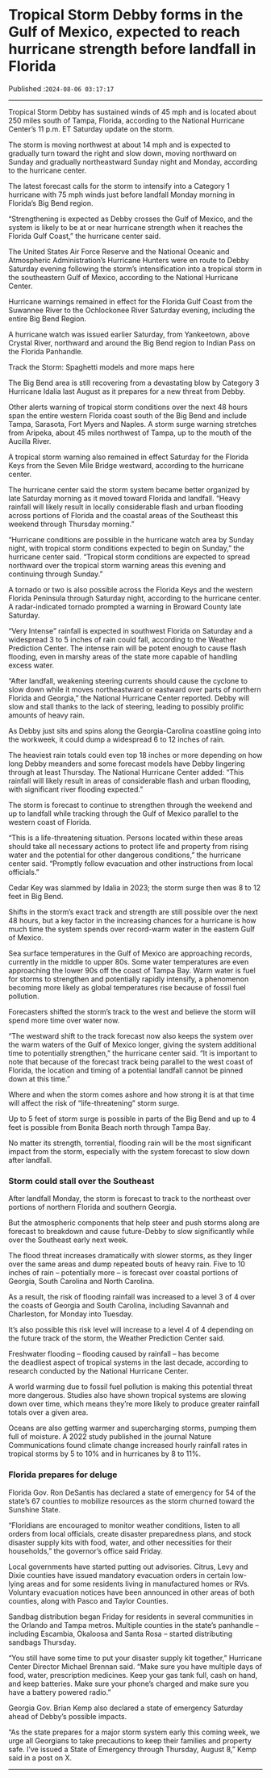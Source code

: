 # Tropical Storm Debby forms in the Gulf of Mexico, expected to reach hurricane strength before landfall in Florida

Published :`2024-08-06 03:17:17`

---

Tropical Storm Debby has sustained winds of 45 mph and is located about 250 miles south of Tampa, Florida, according to the National Hurricane Center’s 11 p.m. ET Saturday update on the storm.

The storm is moving northwest at about 14 mph and is expected to gradually turn toward the right and slow down, moving northward on Sunday and gradually northeastward Sunday night and Monday, according to the hurricane center.

The latest forecast calls for the storm to intensify into a Category 1 hurricane with 75 mph winds just before landfall Monday morning in Florida’s Big Bend region.

“Strengthening is expected as Debby crosses the Gulf of Mexico, and the system is likely to be at or near hurricane strength when it reaches the Florida Gulf Coast,” the hurricane center said.

The United States Air Force Reserve and the National Oceanic and Atmospheric Administration’s Hurricane Hunters were en route to Debby Saturday evening following the storm’s intensification into a tropical storm in the southeastern Gulf of Mexico, according to the National Hurricane Center.

Hurricane warnings remained in effect for the Florida Gulf Coast from the Suwannee River to the Ochlockonee River Saturday evening, including the entire Big Bend Region.

A hurricane watch was issued earlier Saturday, from Yankeetown, above Crystal River, northward and around the Big Bend region to Indian Pass on the Florida Panhandle.

Track the Storm: Spaghetti models and more maps here

The Big Bend area is still recovering from a devastating blow by Category 3 Hurricane Idalia last August as it prepares for a new threat from Debby.

Other alerts warning of tropical storm conditions over the next 48 hours span the entire western Florida coast south of the Big Bend and include Tampa, Sarasota, Fort Myers and Naples. A storm surge warning stretches from Aripeka, about 45 miles northwest of Tampa, up to the mouth of the Aucilla River.

A tropical storm warning also remained in effect Saturday for the Florida Keys from the Seven Mile Bridge westward, according to the hurricane center.

The hurricane center said the storm system became better organized by late Saturday morning as it moved toward Florida and landfall. “Heavy rainfall will likely result in locally considerable flash and urban flooding across portions of Florida and the coastal areas of the Southeast this weekend through Thursday morning.”

“Hurricane conditions are possible in the hurricane watch area by Sunday night, with tropical storm conditions expected to begin on Sunday,” the hurricane center said. “Tropical storm conditions are expected to spread northward over the tropical storm warning areas this evening and continuing through Sunday.”

A tornado or two is also possible across the Florida Keys and the western Florida Peninsula through Saturday night, according to the hurricane center. A radar-indicated tornado prompted a warning in Broward County late Saturday.

“Very Intense” rainfall is expected in southwest Florida on Saturday and a widespread 3 to 5 inches of rain could fall, according to the Weather Prediction Center. The intense rain will be potent enough to cause flash flooding, even in marshy areas of the state more capable of handling excess water.

“After landfall, weakening steering currents should cause the cyclone to slow down while it moves northeastward or eastward over parts of northern Florida and Georgia,” the National Hurricane Center reported. Debby will slow and stall thanks to the lack of steering, leading to possibly prolific amounts of heavy rain.

As Debby just sits and spins along the Georgia-Carolina coastline going into the workweek, it could dump a widespread 6 to 12 inches of rain.

The heaviest rain totals could even top 18 inches or more depending on how long Debby meanders and some forecast models have Debby lingering through at least Thursday. The National Hurricane Center added: “This rainfall will likely result in areas of considerable flash and urban flooding, with significant river flooding expected.”

The storm is forecast to continue to strengthen through the weekend and up to landfall while tracking through the Gulf of Mexico parallel to the western coast of Florida.

“This is a life-threatening situation. Persons located within these areas should take all necessary actions to protect life and property from rising water and the potential for other dangerous conditions,” the hurricane center said. “Promptly follow evacuation and other instructions from local officials.”

Cedar Key was slammed by Idalia in 2023; the storm surge then was 8 to 12 feet in Big Bend.

Shifts in the storm’s exact track and strength are still possible over the next 48 hours, but a key factor in the increasing chances for a hurricane is how much time the system spends over record-warm water in the eastern Gulf of Mexico.

Sea surface temperatures in the Gulf of Mexico are approaching records, currently in the middle to upper 80s. Some water temperatures are even approaching the lower 90s off the coast of Tampa Bay. Warm water is fuel for storms to strengthen and potentially rapidly intensify, a phenomenon becoming more likely as global temperatures rise because of fossil fuel pollution.

Forecasters shifted the storm’s track to the west and believe the storm will spend more time over water now.

“The westward shift to the track forecast now also keeps the system over the warm waters of the Gulf of Mexico longer, giving the system additional time to potentially strengthen,” the hurricane center said. “It is important to note that because of the forecast track being parallel to the west coast of Florida, the location and timing of a potential landfall cannot be pinned down at this time.”

Where and when the storm comes ashore and how strong it is at that time will affect the risk of “life-threatening” storm surge.

Up to 5 feet of storm surge is possible in parts of the Big Bend and up to 4 feet is possible from Bonita Beach north through Tampa Bay.

No matter its strength, torrential, flooding rain will be the most significant impact from the storm, especially with the system forecast to slow down after landfall.

### Storm could stall over the Southeast

After landfall Monday, the storm is forecast to track to the northeast over portions of northern Florida and southern Georgia.

But the atmospheric components that help steer and push storms along are forecast to breakdown and cause future-Debby to slow significantly while over the Southeast early next week.

The flood threat increases dramatically with slower storms, as they linger over the same areas and dump repeated bouts of heavy rain. Five to 10 inches of rain – potentially more – is forecast over coastal portions of Georgia, South Carolina and North Carolina.

As a result, the risk of flooding rainfall was increased to a level 3 of 4 over the coasts of Georgia and South Carolina, including Savannah and Charleston, for Monday into Tuesday.

It’s also possible this risk level will increase to a level 4 of 4 depending on the future track of the storm, the Weather Prediction Center said.

Freshwater flooding – flooding caused by rainfall – has become the deadliest aspect of tropical systems in the last decade, according to research conducted by the National Hurricane Center.

A world warming due to fossil fuel pollution is making this potential threat more dangerous. Studies also have shown tropical systems are slowing down over time, which means they’re more likely to produce greater rainfall totals over a given area.

Oceans are also getting warmer and supercharging storms, pumping them full of moisture. A 2022 study published in the journal Nature Communications found climate change increased hourly rainfall rates in tropical storms by 5 to 10% and in hurricanes by 8 to 11%.

### Florida prepares for deluge

Florida Gov. Ron DeSantis has declared a state of emergency for 54 of the state’s 67 counties to mobilize resources as the storm churned toward the Sunshine State.

“Floridians are encouraged to monitor weather conditions, listen to all orders from local officials, create disaster preparedness plans, and stock disaster supply kits with food, water, and other necessities for their households,” the governor’s office said Friday.

Local governments have started putting out advisories. Citrus, Levy and Dixie counties have issued mandatory evacuation orders in certain low-lying areas and for some residents living in manufactured homes or RVs. Voluntary evacuation notices have been announced in other areas of both counties, along with Pasco and Taylor Counties.

Sandbag distribution began Friday for residents in several communities in the Orlando and Tampa metros. Multiple counties in the state’s panhandle – including Escambia, Okaloosa and Santa Rosa – started distributing sandbags Thursday.

“You still have some time to put your disaster supply kit together,” Hurricane Center Director Michael Brennan said. “Make sure you have multiple days of food, water, prescription medicines. Keep your gas tank full, cash on hand, and keep batteries. Make sure your phone’s charged and make sure you have a battery powered radio.”

Georgia Gov. Brian Kemp also declared a state of emergency Saturday ahead of Debby’s possible impacts.

“As the state prepares for a major storm system early this coming week, we urge all Georgians to take precautions to keep their families and property safe. I’ve issued a State of Emergency through Thursday, August 8,” Kemp said in a post on X.

---

